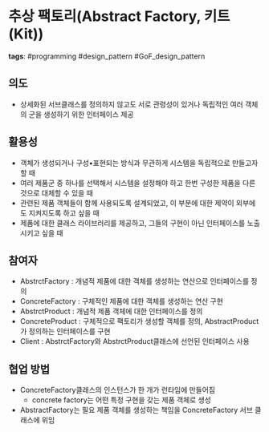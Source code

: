 # 추상 팩토리(Abstract Factory, 키트(Kit))
**tags**: #programming #design_pattern #GoF_design_pattern

## 의도
- 상세화된 서브클래스를 정의하지 않고도 서로 관령성이 있거나 독립적인 여러 객체의 군을 생성하기 위한 인터페이스 제공

## 활용성
- 객체가 생성되거나 구성•표현되는 방식과 무관하게 시스템을 독립적으로 만들고자 할 때
- 여러 제품군 중 하나를 선택해서 시스템을 설정해야 하고 한번 구성한 제품을 다른 것으로 대체할 수 있을 때
- 관련된 제품 객체들이 함께 사용되도록 설계되었고, 이 부분에 대한 제약이 외부에도 지켜지도록 하고 싶을 때
- 제품에 대한 클래스 라이브러리를 제공하고, 그들의 구현이 아닌 인터페이스를 노출시키고 싶을 때

## 참여자
- AbstrctFactory : 개념적 제품에 대한 객체를 생성하는 연산으로 인터페이스를 정의
- ConcreteFactory : 구체적인 제품에 대한 객체를 생성하는 연산 구현
- AbstrctProduct : 개념적 제품 객체에 대한 인터페이스를 정의
- ConcreteProduct : 구체적으로 팩토리가 생성할 객체를 정의, AbstractProduct가 정의하는 인터페이스를 구현
- Client : AbstrctFactory와 AbstrctProduct클래스에 선언된 인터페이스 사용

## 협업 방법
- ConcreteFactory클래스의 인스턴스가 한 개가 런타임에 만들어짐
	- concrete factory는 어떤 특정 구현을 갖는 제품 객체로 생성
- AbstractFactory는 필요 제품 객체를 생성하는 책임을 ConcreteFactory 서브 클래스에 위임